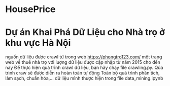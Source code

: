 # HousePrice
# Dự án Khai Phá Dữ Liệu cho Nhà trọ ở khu vực Hà Nội
nguồn dữ liệu được crawl từ trong web https://phongtro123.com/ một trang web về thuê nhà trọ với lượng dữ liệu được cập nhập từ năm 2015 cho đến nay
Để thực hiện quá trình crawl dữ liệu, bạn hãy chạy file crawling.py. Qúa trình craw sẽ được diễn ra hoàn toàn tự động
Toàn bộ quá trình phân tích, làm sạch, chuẩn hóa,... dữ liệu mình thược hiện trong file data_mining.ipynb
